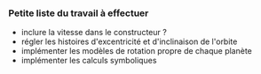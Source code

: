 ### Petite liste du travail à effectuer

- inclure la vitesse dans le constructeur ?
- régler les histoires d'excentricité et d'inclinaison de l'orbite
- implémenter les modèles de rotation propre de chaque planète
- implémenter les calculs symboliques